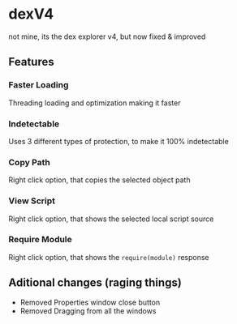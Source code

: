 # dexV4
not mine, its the dex explorer v4, but now fixed & improved

## Features

### Faster Loading
Threading loading and optimization making it faster

### Indetectable
Uses 3 different types of protection, to make it 100% indetectable

### Copy Path
Right click option, that copies the selected object path

### View Script
Right click option, that shows the selected local script source

### Require Module
Right click option, that shows the `require(module)` response

## Aditional changes (raging things)
* Removed Properties window close button
* Removed Dragging from all the windows
